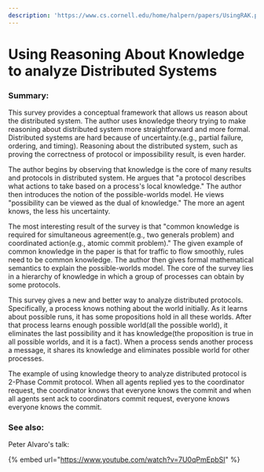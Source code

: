 ```yaml
---
description: 'https://www.cs.cornell.edu/home/halpern/papers/UsingRAK.pdf'
---
```


# Using Reasoning About Knowledge to analyze Distributed Systems

### Summary:

This survey provides a conceptual framework that allows us reason about the distributed system. The author uses knowledge theory trying to make reasoning about distributed system more straightforward and more formal. Distributed systems are hard because of uncertainty.\(e.g., partial failure, ordering, and timing\). Reasoning about the distributed system, such as proving the correctness of protocol or impossibility result, is even harder.

The author begins by observing that knowledge is the core of many results and protocols in distributed system. He argues that "a protocol describes what actions to take based on a process's local knowledge." The author then introduces the notion of the possible-worlds model. He views "possibility can be viewed as the dual of knowledge." The more an agent knows, the less his uncertainty.

The most interesting result of the survey is that "common knowledge is required for simultaneous agreement\(e.g., two generals problem\) and coordinated action\(e.g., atomic commit problem\)." The given example of common knowledge in the paper is that for traffic to flow smoothly, rules need to be common knowledge. The author then gives formal mathematical semantics to explain the possible-worlds model. The core of the survey lies in a hierarchy of knowledge in which a group of processes can obtain by some protocols.

This survey gives a new and better way to analyze distributed protocols. Specifically, a process knows nothing about the world initially. As it learns about possible runs, it has some propositions hold in all these worlds. After that process learns enough possible world\(all the possible world\), it eliminates the last possibility and it has knowledge\(the proposition is true in all possible worlds, and it is a fact\). When a process sends another process a message, it shares its knowledge and eliminates possible world for other processes.

The example of using knowledge theory to analyze distributed protocol is 2-Phase Commit protocol. When all agents replied yes to the coordinator request, the coordinator knows that everyone knows the commit and when all agents sent ack to coordinators commit request, everyone knows everyone knows the commit.

### See also:

Peter Alvaro's talk: 

{% embed url="https://www.youtube.com/watch?v=7U0qPmEpbSI" %}







